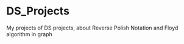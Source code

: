 # DS_Projects
My projects of DS projects, about Reverse Polish Notation and Floyd algorithm in graph
